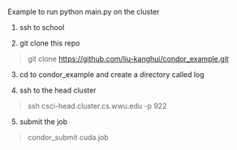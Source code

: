 Example to run python main.py on the cluster 

1. ssh to school 

2. git clone this repo 
> git clone https://github.com/liu-kanghui/condor_example.git

3. cd to condor_example and create a directory called log

4. ssh to the head cluster 
> ssh csci-head.cluster.cs.wwu.edu -p 922

5. submit the job
> condor_submit cuda.job
